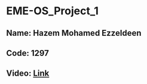 # EME-OS_Project_1

## Name: Hazem Mohamed Ezzeldeen

## Code: 1297


## Video: [Link](https://drive.google.com/file/d/19_vMJ35SFl9cdDW-hew1pwgvDTly0YT3/view?usp=sharing)
